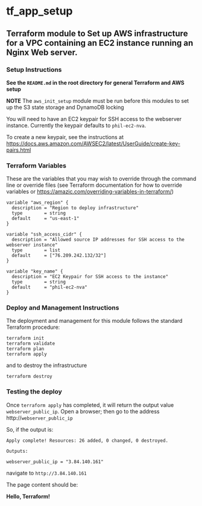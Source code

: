 # tf_app_setup
## Terraform module to Set up AWS infrastructure for a VPC containing an EC2 instance running an Nginx Web server.
### Setup Instructions
**See the `README.md` in the root directory for general Terraform and AWS setup**

**NOTE** The `aws_init_setup` module must be run before this modules to set up the S3 state storage and DynamoDB locking

You will need to have an EC2 keypair for SSH access to the webserver instance. Currently the keypair defaults to `phil-ec2-nva`.

To create a new keypair, see the instructions at https://docs.aws.amazon.com/AWSEC2/latest/UserGuide/create-key-pairs.html

### Terraform Variables
These are the variables that you may wish to override through the command line or override files 
(see Terraform documentation for how to override variables or https://amazic.com/overriding-variables-in-terraform/)

```
variable "aws_region" {
  description = "Region to deploy infrastructure"
  type        = string
  default     = "us-east-1"
}

variable "ssh_access_cidr" {
  description = "Allowed source IP addresses for SSH access to the webserver instance"
  type        = list
  default     = ["76.209.242.132/32"]
}

variable "key_name" {
  description = "EC2 Keypair for SSH access to the instance"
  type        = string
  default     = "phil-ec2-nva"
}
```

### Deploy and Management Instructions
The deployment and management for this module follows the standard Terraform procedure:
```
terraform init
terraform validate
terraform plan
terraform apply
```
and to destroy the infrastructure
```
terraform destroy
```
### Testing the deploy
Once `terraform apply` has completed, it will return the output value `webserver_public_ip`. Open a browser; then go to the address http://`webserver_public_ip`

So, if the output is:
```
Apply complete! Resources: 26 added, 0 changed, 0 destroyed.

Outputs:

webserver_public_ip = "3.84.140.161"
```
navigate to `http://3.84.140.161`

The page content should be:

**Hello, Terraform!**
